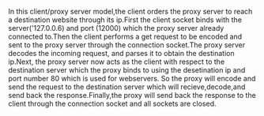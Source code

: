 In this client/proxy server model,the client orders the proxy server to reach a destination website through its ip.First the client socket binds with the server('127.0.0.6) and port (12000) which the proxy server already connected to.Then the client performs a get request to be encoded and sent to the proxy server through the connection socket.The proxy server decodes the incoming request, and parses it to obtain the destination ip.Next, the proxy server now acts as the client with respect to the destination server which the proxy binds to using the desetination ip and port number 80 which is used for webservers. So the proxy will encode and send the request to the destination server which will recieve,decode,and send back the response.Finally,the proxy will send back the response to the client through the connection socket and all sockets are closed.
